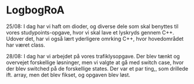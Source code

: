 # LogbogRoA

25/08:
I dag har vi haft om dioder, og diverse dele som skal benyttes til vores studypoints-opgave, hvor vi skal lave et lyskryds gennem C++.
Udover det, har vi også lært yderligere omrking C++, hvor hovedområdet har været class.

28/08:
I dag har vi arbejdet på vores trafiklysopgave. Der blev tænkt og overvejet forskellige løsninger, men vi valgte at gå med switch case, hvor der blev switched på de forskellige states. Der var et par ting,, som drillede ift. array, men det blev fikset, og opgaven blev løst.
